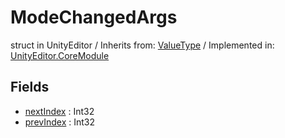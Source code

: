 # ModeChangedArgs
struct in UnityEditor
 / Inherits from: <a href="https://docs.unity3d.com/6000.0/Documentation/ScriptReference/ValueType.html">ValueType</a> / Implemented in: <a href="https://docs.unity3d.com/6000.0/Documentation/ScriptReference/UnityEditor.CoreModule.html">UnityEditor.CoreModule</a>

## Fields
- <a href="https://docs.unity3d.com/6000.0/Documentation/ScriptReference/ModeChangedArgs-nextIndex.html">nextIndex</a> : Int32
- <a href="https://docs.unity3d.com/6000.0/Documentation/ScriptReference/ModeChangedArgs-prevIndex.html">prevIndex</a> : Int32
